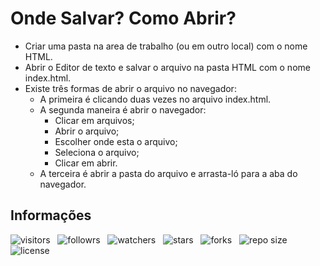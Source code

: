 # Onde Salvar? Como Abrir?

- Criar uma pasta na area de trabalho (ou em outro local) com o nome HTML.
- Abrir o Editor de texto e salvar o arquivo na pasta HTML com o nome index.html.
- Existe três formas de abrir o arquivo no navegador:
  - A primeira é clicando duas vezes no arquivo index.html.
  - A segunda maneira é abrir o navegador:
    - Clicar em arquivos;
    - Abrir o arquivo;
    - Escolher onde esta o arquivo;
    - Seleciona o arquivo;
    - Clicar em abrir.
  - A terceira é abrir a pasta do arquivo e arrasta-ló para a aba do navegador.

## Informações

![visitors](https://visitor-badge.glitch.me/badge?page_id=Devsgeeknerd.onde-salvar-como-abrir "Total de Visitas")
&nbsp;
![followrs](https://img.shields.io/github/followers/Devsgeeknerd?style=social "Total de Seguidores")
&nbsp;
![watchers](https://img.shields.io/github/watchers/Devsgeeknerd/onde-salvar-como-abrir?style=social "Total de Observadores")
&nbsp;
![stars](https://img.shields.io/github/stars/Devsgeeknerd/onde-salvar-como-abrir?style=social "Total de Estrelas Recebidas")
&nbsp;
![forks](https://img.shields.io/github/forks/Devsgeeknerd/onde-salvar-como-abrir?style=social "Total de Forks")
&nbsp;
![repo size](https://img.shields.io/github/repo-size/Devsgeeknerd/onde-salvar-como-abrir?style=social "Tamanho do Repositório")
&nbsp;
![license](https://img.shields.io/github/license/Devsgeeknerd/onde-salvar-como-abrir?style=social "Licença do Repositório")
